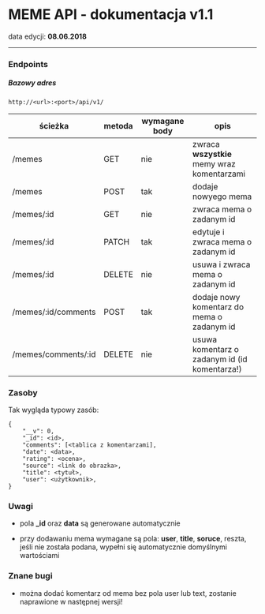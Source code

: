 # MEME API - dokumentacja v1.1

data edycji: **08.06.2018**

---

### Endpoints

##### Bazowy adres

```
http://<url>:<port>/api/v1/
```

| ścieżka             | metoda | wymagane body | opis                                          |
| ------------------- | ------ | ------------- | --------------------------------------------- |
| /memes              | GET    | nie           | zwraca **wszystkie** memy wraz komentarzami   |
| /memes              | POST   | tak           | dodaje nowyego mema                           |
| /memes/:id          | GET    | nie           | zwraca mema o zadanym id                      |
| /memes/:id          | PATCH  | tak           | edytuje i zwraca mema o zadanym id            |
| /memes/:id          | DELETE | nie           | usuwa i zwraca mema o zadanym id              |
| /memes/:id/comments | POST   | tak           | dodaje nowy komentarz do mema o zadanym id    |
| /memes/comments/:id | DELETE | nie           | usuwa komentarz o zadanym id (id komentarza!) |

### Zasoby

Tak wygląda typowy zasób:

```
{
    "__v": 0,
    "_id": <id>,
    "comments": [<tablica z komentarzami],
    "date": <data>,
    "rating": <ocena>,
    "source": <link do obrazka>,
    "title": <tytuł>,
    "user": <użytkownik>,
}
```

### Uwagi

*   pola **\_id** oraz **data** są generowane automatycznie

*   przy dodawaniu mema wymagane są pola: **user**, **title**, **soruce**, reszta, jeśli nie została podana, wypełni się automatycznie domyślnymi wartościami

### Znane bugi

*   można dodać komentarz od mema bez pola user lub text, zostanie naprawione w następnej wersji!
